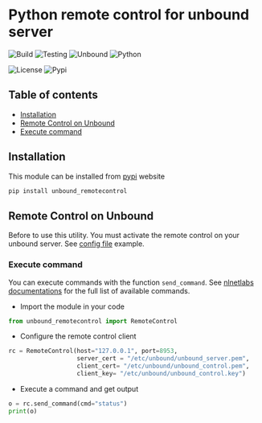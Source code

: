 # Python remote control for unbound server

![Build](https://github.com/dmachard/unbound-remotecontrol/workflows/Build/badge.svg) ![Testing](https://github.com/dmachard/unbound-remotecontrol/workflows/Testing/badge.svg) ![Unbound](https://byob.yarr.is/dmachard/unbound-remotecontrol/unbound) ![Python](https://byob.yarr.is/dmachard/unbound-remotecontrol/python)

![License](https://badgen.net/badge/License/MIT/yellow?icon=github) ![Pypi](https://github.com/dmachard/unbound_remotecontrol/workflows/PyPI/badge.svg)

## Table of contents
* [Installation](#installation)
* [Remote Control on Unbound](#remote-control-on-unbound)
* [Execute command](#execute-command)

## Installation

This module can be installed from [pypi](https://pypi.org/project/unbound_remotecontrol/) website

```python
pip install unbound_remotecontrol
```

## Remote Control on Unbound

Before to use this utility. You must activate the remote control on your unbound server.
See [config file](https://github.com/dmachard/unbound-remotecontrol/blob/master/tests/unbound_remotecontrol_tls.conf) example. 

### Execute command

You can execute commands with the function `send_command`. See [nlnetlabs documentations](https://www.nlnetlabs.nl/documentation/unbound/unbound-control/) for the full list of available commands.

- Import the module in your code

```python
from unbound_remotecontrol import RemoteControl
```

- Configure the remote control client

```python
rc = RemoteControl(host="127.0.0.1", port=8953,
                   server_cert = "/etc/unbound/unbound_server.pem", 
                   client_cert= "/etc/unbound/unbound_control.pem",
                   client_key= "/etc/unbound/unbound_control.key")
```

- Execute a command and get output

```python
o = rc.send_command(cmd="status")
print(o)
```
